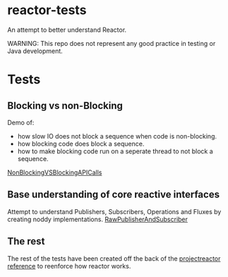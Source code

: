 # reactor-tests

An attempt to better understand Reactor.

WARNING: This repo does not represent any good practice in testing or Java development.

# Tests
## Blocking vs non-Blocking
Demo of:
* how slow IO does not block a sequence when code is non-blocking.
* how blocking code does block a sequence.
* how to make blocking code run on a seperate thread to not block a sequence. 

[NonBlockingVSBlockingAPICalls](https://github.com/mpall/reactor-tests/blob/master/src/test/java/com/pall/reactor/NonBlockingVSBlockingAPICalls.java)

## Base understanding of core reactive interfaces
Attempt to understand Publishers, Subscribers, Operations and Fluxes by creating noddy implementations. [RawPublisherAndSubscriber](https://github.com/mpall/reactor-tests/blob/master/src/test/java/com/pall/reactor/RawPublisherAndSubscriber.java)

## The rest
The rest of the tests have been created off the back of the [projectreactor reference](https://projectreactor.io/docs/core/release/reference/) to reenforce how reactor works.
